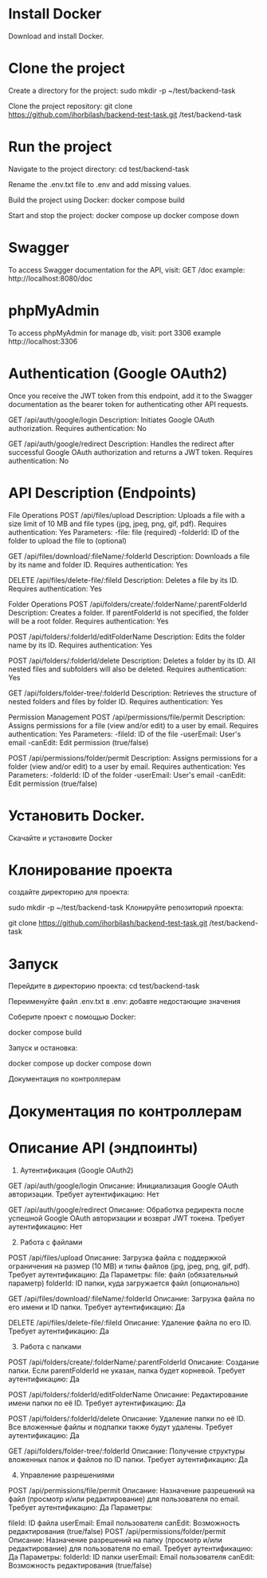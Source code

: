 
# Install Docker
Download and install Docker.

# Clone the project
Create a directory for the project:
sudo mkdir -p ~/test/backend-task

Clone the project repository:
git clone https://github.com/ihorbilash/backend-test-task.git /test/backend-task

# Run the project
Navigate to the project directory:
cd test/backend-task

Rename the .env.txt file to .env and add missing values.

Build the project using Docker:
docker compose build

Start and stop the project:
docker compose up
docker compose down

# Swagger

To access Swagger documentation for the API, visit:
GET /doc
example: http://localhost:8080/doc

# phpMyAdmin
To access phpMyAdmin for manage db, visit:
port 3306
example http://localhost:3306

# Authentication (Google OAuth2)
Once you receive the JWT token from this endpoint, add it to the Swagger documentation as the bearer token for authenticating other API requests.

GET /api/auth/google/login
Description: Initiates Google OAuth authorization.
Requires authentication: No

GET /api/auth/google/redirect
Description: Handles the redirect after successful Google OAuth authorization and returns a JWT token.
Requires authentication: No



# API Description (Endpoints)

File Operations
POST /api/files/upload
Description: Uploads a file with a size limit of 10 MB and file types (jpg, jpeg, png, gif, pdf).
Requires authentication: Yes
Parameters:
-file: file (required)
-folderId: ID of the folder to upload the file to (optional)

GET /api/files/download/:fileName/:folderId
Description: Downloads a file by its name and folder ID.
Requires authentication: Yes

DELETE /api/files/delete-file/:fileId
Description: Deletes a file by its ID.
Requires authentication: Yes

Folder Operations
POST /api/folders/create/:folderName/:parentFolderId
Description: Creates a folder. If parentFolderId is not specified, the folder will be a root folder.
Requires authentication: Yes

POST /api/folders/:folderId/editFolderName
Description: Edits the folder name by its ID.
Requires authentication: Yes

POST /api/folders/:folderId/delete
Description: Deletes a folder by its ID. All nested files and subfolders will also be deleted.
Requires authentication: Yes

GET /api/folders/folder-tree/:folderId
Description: Retrieves the structure of nested folders and files by folder ID.
Requires authentication: Yes

Permission Management
POST /api/permissions/file/permit
Description: Assigns permissions for a file (view and/or edit) to a user by email.
Requires authentication: Yes
Parameters:
-fileId: ID of the file
-userEmail: User's email
-canEdit: Edit permission (true/false)

POST /api/permissions/folder/permit
Description: Assigns permissions for a folder (view and/or edit) to a user by email.
Requires authentication: Yes
Parameters:
-folderId: ID of the folder
-userEmail: User's email
-canEdit: Edit permission (true/false)













# Установить Docker.

Скачайте и установите Docker 

# Клонирование проекта

 создайте директорию для проекта:

sudo mkdir -p ~/test/backend-task
Клонируйте репозиторий проекта:

git clone https://github.com/ihorbilash/backend-test-task.git /test/backend-task

# Запуск

Перейдите в директорию проекта:
cd test/backend-task

Переименуйте файл .env.txt в .env:
добавте недостающие значения

Соберите проект с помощью Docker:

docker compose build

Запуск и остановка:

docker compose up
docker compose down


Документация по контроллерам
# Документация по контроллерам

# Описание API (эндпоинты)
1. Аутентификация (Google OAuth2)

GET /api/auth/google/login
Описание: Инициализация Google OAuth авторизации.
Требует аутентификацию: Нет

GET /api/auth/google/redirect
Описание: Обработка редиректа после успешной Google OAuth авторизации и возврат JWT токена.
Требует аутентификацию: Нет

2. Работа с файлами

POST /api/files/upload
Описание: Загрузка файла с поддержкой ограничения на размер (10 MB) и типы файлов (jpg, jpeg, png, gif, pdf).
Требует аутентификацию: Да
Параметры:
file: файл (обязательный параметр)
folderId: ID папки, куда загружается файл (опционально)

GET /api/files/download/:fileName/:folderId
Описание: Загрузка файла по его имени и ID папки.
Требует аутентификацию: Да

DELETE /api/files/delete-file/:fileId
Описание: Удаление файла по его ID.
Требует аутентификацию: Да

3. Работа с папками

POST /api/folders/create/:folderName/:parentFolderId
Описание: Создание папки. Если parentFolderId не указан, папка будет корневой.
Требует аутентификацию: Да

POST /api/folders/:folderId/editFolderName
Описание: Редактирование имени папки по её ID.
Требует аутентификацию: Да

POST /api/folders/:folderId/delete
Описание: Удаление папки по её ID. Все вложенные файлы и подпапки также будут удалены.
Требует аутентификацию: Да

GET /api/folders/folder-tree/:folderId
Описание: Получение структуры вложенных папок и файлов по ID папки.
Требует аутентификацию: Да

4. Управление разрешениями

POST /api/permissions/file/permit
Описание: Назначение разрешений на файл (просмотр и/или редактирование) для пользователя по email.
Требует аутентификацию: Да
Параметры:

fileId: ID файла
userEmail: Email пользователя
canEdit: Возможность редактирования (true/false)
POST /api/permissions/folder/permit
Описание: Назначение разрешений на папку (просмотр и/или редактирование) для пользователя по email.
Требует аутентификацию: Да
Параметры:
folderId: ID папки
userEmail: Email пользователя
canEdit: Возможность редактирования (true/false)

